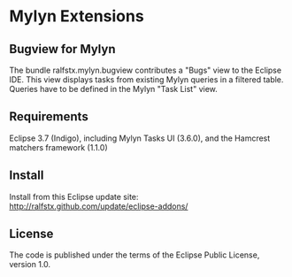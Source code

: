 Mylyn Extensions
================

Bugview for Mylyn
-----------------

The bundle ralfstx.mylyn.bugview contributes a "Bugs" view to the Eclipse IDE.
This view displays tasks from existing Mylyn queries in a filtered table.
Queries have to be defined in the Mylyn "Task List" view.

Requirements
------------

Eclipse 3.7 (Indigo), including Mylyn Tasks UI (3.6.0), and the Hamcrest matchers framework (1.1.0)

Install
-------

Install from this Eclipse update site: http://ralfstx.github.com/update/eclipse-addons/

License
-------

The code is published under the terms of the Eclipse Public License, version 1.0.


